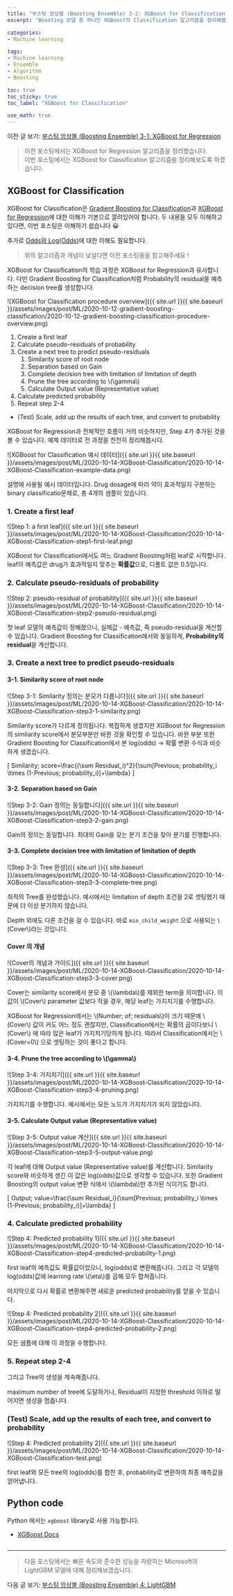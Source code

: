 ```yaml
---
title: "부스팅 앙상블 (Boosting Ensemble) 3-2: XGBoost for Classification"
excerpt: "Boosting 모델 중 하나인 XGBoost의 Classification 알고리즘을 정리해봅시다"

categories:
- Machine learning

tags:
- Machine learning
- Ensemble
- Algorithm
- Boosting

toc: true
toc_sticky: true
toc_label: "XGBoost for Classification"

use_math: true
---
```


이전 글 보기: [부스팅 앙상블 (Boosting Ensemble) 3-1: XGBoost for Regression](https://tyami.github.io/machine%20learning/ensemble-6-boosting-XGBoost-regression/)

> 이전 포스팅에서는 XGBoost for Regression 알고리즘을 정리했습니다.  
> 이번 포스팅에서는 XGBoost for Classification 알고리즘을 정리해보도록 하겠습니다.

## XGBoost for Classification

XGBoost for Classification은 [Gradient Boosting for Classification](https://tyami.github.io/machine%20learning/ensemble-5-boosting-gradient-boosting-classification/)과 [XGBoost for Regression](https://tyami.github.io/machine%20learning/ensemble-6-boosting-XGBoost-regression/)에 대한 이해가 기본으로 깔려있어야 합니다. 두 내용을 모두 이해하고 있다면, 이번 포스팅은 이해하기 쉽습니다 😀

추가로 [Odds와 Log(Odds)](https://tyami.github.io/machine%20learning/machine-learning-1-odds-log-odds/)에 대한 이해도 필요합니다.

> 위의 알고리즘과 개념이 낯설다면 이전 포스팅들을 참고해주세요 !

XGBoost for Classification의 학습 과정은 XGBoost for Regression과 유사합니다. 다만 Gradient Boosting for Classification처럼 Probability의 residual을 예측하는 decision tree를 생성합니다.

![XGBoost for Classification procedure overview]({{ site.url }}{{ site.baseurl }}/assets/images/post/ML/2020-10-12-gradient-boosting-classification/2020-10-12-gradient-boosting-classification-procedure-overview.png)

1. Create a first leaf
2. Calculate pseudo-residuals of probability
3. Create a next tree to predict pseudo-residuals
   1. Similarity score of root node
   2. Separation based on Gain
   3. Complete decision tree with limitation of limitation of depth
   4. Prune the tree according to \\(\gamma\\)
   5. Calculate Output value (Representative value)
4. Calculate predicted probability
5. Repeat step 2-4

- (Test) Scale, add up the results of each tree, and convert to probability

XGBoost for Regression과 전체적인 흐름이 거의 비슷하지만, Step 4가 추가된 것을 볼 수 있습니다. 예제 데이터로 전 과정을 천천히 정리해봅시다.

![XGBoost for Classification 예시 데이터]({{ site.url }}{{ site.baseurl }}/assets/images/post/ML/2020-10-14-XGBoost-Classification/2020-10-14-XGBoost-Classification-example-data.png)

설명에 사용될 예시 데이터입니다. Drug dosage에 따라 약이 효과적일지 구분하는 binary classificatio문제로, 총 4개의 샘플이 있습니다.

### 1. Create a first leaf

![Step 1: a first leaf]({{ site.url }}{{ site.baseurl }}/assets/images/post/ML/2020-10-14-XGBoost-Classification/2020-10-14-XGBoost-Classification-step1-first-leaf.png)

XGBoost for Classification에서도 여느 Gradient Boosting처럼 leaf로 시작합니다. leaf의 예측값은 drug가 효과적일지 맞추는 **확률값**으로, 디폴트 값은 0.5입니다.

### 2. Calculate pseudo-residuals of probability

![Step 2: pseudo-residual of probability]({{ site.url }}{{ site.baseurl }}/assets/images/post/ML/2020-10-14-XGBoost-Classification/2020-10-14-XGBoost-Classification-step2-pseudo-residual.png)

첫 leaf 모델의 예측값이 정해졌으니, 실제값 - 예측값, 즉 pseudo-residual을 계산할 수 있습니다. Gradient Boosting for Classification에서와 동일하게, **Probability의 residual**을 계산합니다.

### 3. Create a next tree to predict pseudo-residuals

#### 3-1. Similarity score of root node

![Step 3-1: Similarity 정의는 분모가 다릅니다]({{ site.url }}{{ site.baseurl }}/assets/images/post/ML/2020-10-14-XGBoost-Classification/2020-10-14-XGBoost-Classification-step3-1-similarity.png)

Similarity score가 다르게 정의됩니다. 복잡하게 생겼지만 XGBoost for Regression의 similarity score에서 분모부분만 바뀐 것을 확인할 수 있습니다. 바뀐 부분 또한 Gradient Boosting for Classification에서 본 log(odds) -> 확률 변환 수식과 비슷하게 생겼습니다. 

\[
Similarity\; score=\frac{(\sum Residual_i)^2}{\sum[Previous\; probability_i \times (1-Previous\; probability_i)]+\lambda}
\]

#### 3-2. Separation based on Gain

![Step 3-2: Gain 정의는 동일합니다]({{ site.url }}{{ site.baseurl }}/assets/images/post/ML/2020-10-14-XGBoost-Classification/2020-10-14-XGBoost-Classification-step3-2-gain.png)

Gain의 정의는 동일합니다. 최대의 Gain을 갖는 분기 조건을 찾아 분기를 진행합니다.

#### 3-3. Complete decision tree with limitation of limitation of depth

![Step 3-3: Tree 완성]({{ site.url }}{{ site.baseurl }}/assets/images/post/ML/2020-10-14-XGBoost-Classification/2020-10-14-XGBoost-Classification-step3-3-complete-tree.png)

최적의 Tree를 완성했습니다. 예시에서는 limitation of depth 조건을 2로 셋팅했기 때문에 더 이상 분기하지 않습니다.

Depth 외에도 다른 조건을 걸 수 있습니다. 바로 `min_child_weight` 으로 사용되는 \\(Cover\\)라는 것입니다.

#### Cover 의 개념

!{Cover의 개념과 가이드]({{ site.url }}{{ site.baseurl }}/assets/images/post/ML/2020-10-14-XGBoost-Classification/2020-10-14-XGBoost-Classification-step3-3-cover.png)

Cover는 similarity score에서 분모 중 \\(\lambda\\)를 제외한 term을 의미합니다. 이 값이 \\(Cover\\) parameter 값보다 작을 경우, 해당 leaf는 가지치기를 수행합니다.

XGBoost for Regression에서는 \\(Number\; of\; residuals\\)이 크기 때문에 \\(Cover\\) 값이 커도 어느 정도 괜찮지만, Classification에서는 확률의 곱이다보니 \\(Cover\\) 에 따라 많은 leaf가 가지치기당하게 됩니다. 따라서 Classification에서는 \\(Cover=0\\) 으로 셋팅하는 것이 좋다고 합니다.

#### 3-4. Prune the tree according to \\(\gamma\\)

![Step 3-4: 가지치기]({{ site.url }}{{ site.baseurl }}/assets/images/post/ML/2020-10-14-XGBoost-Classification/2020-10-14-XGBoost-Classification-step3-4-pruning.png)

가지치기를 수행합니다. 예시에서는 모든 노드가 가지치기가 되지 않았습니다.

#### 3-5. Calculate Output value (Representative value)

![Step 3-5: Output value 계산]({{ site.url }}{{ site.baseurl }}/assets/images/post/ML/2020-10-14-XGBoost-Classification/2020-10-14-XGBoost-Classification-step3-5-output-value.png)

각 leaf에 대해 Output value (Representative value)를 계산합니다. Similarity score와 비슷하게 생긴 이 값은 log(odds)값으로 생각할 수 있습니다. 또한 Gradient Boosting의 output value 변환 식에서 \\(\lambda\\)만 추가된 식이기도 합니다.

\[
Output\; value=\frac{\sum Residual_i}{\sum[Previous\; probability_i \times (1-Previous\; probability_i)]+\lambda}
\]

### 4. Calculate predicted probability

![Step 4: Predicted probability 1]({{ site.url }}{{ site.baseurl }}/assets/images/post/ML/2020-10-14-XGBoost-Classification/2020-10-14-XGBoost-Classification-step4-predicted-probability-1.png)

first leaf의 예측값도 확률값이었으니, log(odds)로 변환해줍니다. 그리고 각 모델의 log(odds)값에 learning rate \\(\eta\\)를 곱해 모두 합쳐줍니다.

마지막으로 다시 확률로 변환해주면 새로운 predicted probability를 얻을 수 있습니다.

![Step 4: Predicted probability 2]({{ site.url }}{{ site.baseurl }}/assets/images/post/ML/2020-10-14-XGBoost-Classification/2020-10-14-XGBoost-Classification-step4-predicted-probability-2.png)

모든 샘플에 대해 이 과정을 수행합니다.

### 5. Repeat step 2-4

그리고 Tree의 생성을 계속해줍니다.

maximum number of tree에 도달하거나, Residual이 지정한 threshold 이하로 떨어지면 생성을 멈춥니다.

### (Test) Scale, add up the results of each tree, and convert to probability

![Step 4: Predicted probability 2]({{ site.url }}{{ site.baseurl }}/assets/images/post/ML/2020-10-14-XGBoost-Classification/2020-10-14-XGBoost-Classification-test.png)

first leaf와 모든 tree의 log(odds)를 합친 후, probability로 변환하여 최종 예측값을 얻어냅니다.

## Python code
Python 에서는 `xgboost` library로 사용 가능합니다.

- [XGBoost Docs](https://xgboost.readthedocs.io/en/latest/)

```python

```

---

> 다음 포스팅에서는 빠른 속도와 준수한 성능을 자랑하는 Microsoft의 LightGBM 모델에 대해 정리해보겠습니다.

다음 글 보기: [부스팅 앙상블 (Boosting Ensemble) 4: LightGBM](https://tyami.github.io/machine%20learning/ensemble-8-boosting-LightGBM/)
